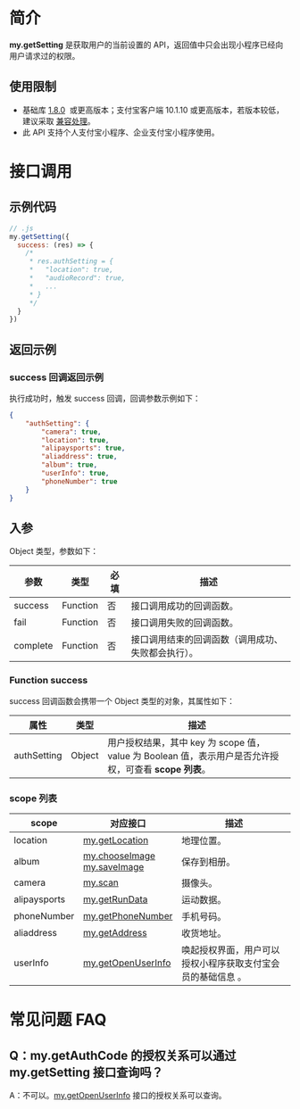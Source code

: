 # 简介
**my.getSetting** 是获取用户的当前设置的 API，返回值中只会出现小程序已经向用户请求过的权限。

## 使用限制

- 基础库 [1.8.0](https://opendocs.alipay.com/mini/framework/lib)  或更高版本；支付宝客户端  10.1.10 或更高版本，若版本较低，建议采取 [兼容处理](https://opendocs.alipay.com/mini/framework/compatibility)。 
- 此 API 支持个人支付宝小程序、企业支付宝小程序使用。

# 接口调用

## 示例代码

```javascript
// .js
my.getSetting({
  success: (res) => {
    /*
     * res.authSetting = {
     *   "location": true,
     *   "audioRecord": true,
     *   ...
     * }
     */
  }
})
```

## 返回示例

### success 回调返回示例

执行成功时，触发 success 回调，回调参数示例如下：

```json
{
    "authSetting": {
        "camera": true,
        "location": true,
        "alipaysports": true,
        "aliaddress": true,
        "album": true,
        "userInfo": true,
        "phoneNumber": true
    }
}
```

## 入参

Object 类型，参数如下：

| **参数** | **类型** | **必填** | **描述** |
| --- | --- | --- | --- |
| success | Function | 否 | 接口调用成功的回调函数。 |
| fail | Function | 否 | 接口调用失败的回调函数。 |
| complete | Function | 否 | 接口调用结束的回调函数（调用成功、失败都会执行）。 |

### Function success

success 回调函数会携带一个 Object 类型的对象，其属性如下：

| **属性** | **类型** | **描述** |
| --- | --- | --- |
| authSetting | Object | 用户授权结果，其中 key 为 scope 值，value 为 Boolean 值，表示用户是否允许授权，可查看 **scope 列表**。 |

### scope 列表
| **scope** | **对应接口** | **描述** |
| --- | --- | --- |
| location | [my.getLocation](https://opendocs.alipay.com/mini/api/mkxuqd) | 地理位置。 |
| album | [my.chooseImage](https://opendocs.alipay.com/mini/api/media/image/my.chooseimage)<br />[my.saveImage](https://opendocs.alipay.com/mini/api/media/image/my.saveimage) | 保存到相册。 |
| camera | [my.scan](https://opendocs.alipay.com/mini/api/scan) | 摄像头。 |
| alipaysports | [my.getRunData](https://opendocs.alipay.com/mini/api/gxuu7v) | 运动数据。 |
| phoneNumber | [my.getPhoneNumber](https://opendocs.alipay.com/mini/api/getphonenumber) | 手机号码。 |
| aliaddress | [my.getAddress](https://opendocs.alipay.com/mini/api/lymgfk) | 收货地址。 |
| userInfo | [my.getOpenUserInfo](https://opendocs.alipay.com/mini/api/ch8chh) | 唤起授权界面，用户可以授权小程序获取支付宝会员的基础信息 。 |

# 常见问题 FAQ

## Q：my.getAuthCode 的授权关系可以通过 my.getSetting 接口查询吗？
A：不可以。[my.getOpenUserInfo](https://opendocs.alipay.com/mini/api/ch8chh) 接口的授权关系可以查询。
